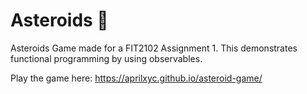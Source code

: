 # Asteroids 🚀

Asteroids Game made for a FIT2102 Assignment 1. This demonstrates functional programming by using observables.

Play the game here: https://aprilxyc.github.io/asteroid-game/